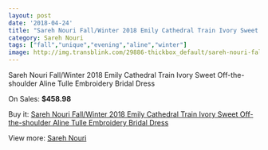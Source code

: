 ```yaml
---
layout: post
date: '2018-04-24'
title: "Sareh Nouri Fall/Winter 2018 Emily Cathedral Train Ivory Sweet Off-the-shoulder Aline Tulle Embroidery Bridal Dress"
category: Sareh Nouri
tags: ["fall","unique","evening","aline","winter"]
image: http://img.transblink.com/29886-thickbox_default/sareh-nouri-fall-winter-2018-emily-cathedral-train-ivory-sweet-off-the-shoulder-aline-tulle-embroidery-bridal-dress.jpg
---
```

Sareh Nouri Fall/Winter 2018 Emily Cathedral Train Ivory Sweet Off-the-shoulder Aline Tulle Embroidery Bridal Dress

On Sales: **$458.98**
<a href="https://www.transblink.com/en/sareh-nouri/10084-sareh-nouri-fall-winter-2018-emily-cathedral-train-ivory-sweet-off-the-shoulder-aline-tulle-embroidery-bridal-dress.html"><amp-img layout="responsive" width="600" height="600" src="//img.transblink.com/29886-thickbox_default/sareh-nouri-fall-winter-2018-emily-cathedral-train-ivory-sweet-off-the-shoulder-aline-tulle-embroidery-bridal-dress.jpg" alt="Sareh Nouri Fall/Winter 2018 Emily Cathedral Train Ivory Sweet Off-the-shoulder Aline Tulle Embroidery Bridal Dress 0" /></a>
<a href="https://www.transblink.com/en/sareh-nouri/10084-sareh-nouri-fall-winter-2018-emily-cathedral-train-ivory-sweet-off-the-shoulder-aline-tulle-embroidery-bridal-dress.html"><amp-img layout="responsive" width="600" height="600" src="//img.transblink.com/29890-thickbox_default/sareh-nouri-fall-winter-2018-emily-cathedral-train-ivory-sweet-off-the-shoulder-aline-tulle-embroidery-bridal-dress.jpg" alt="Sareh Nouri Fall/Winter 2018 Emily Cathedral Train Ivory Sweet Off-the-shoulder Aline Tulle Embroidery Bridal Dress 1" /></a>
<a href="https://www.transblink.com/en/sareh-nouri/10084-sareh-nouri-fall-winter-2018-emily-cathedral-train-ivory-sweet-off-the-shoulder-aline-tulle-embroidery-bridal-dress.html"><amp-img layout="responsive" width="600" height="600" src="//img.transblink.com/29889-thickbox_default/sareh-nouri-fall-winter-2018-emily-cathedral-train-ivory-sweet-off-the-shoulder-aline-tulle-embroidery-bridal-dress.jpg" alt="Sareh Nouri Fall/Winter 2018 Emily Cathedral Train Ivory Sweet Off-the-shoulder Aline Tulle Embroidery Bridal Dress 2" /></a>
<a href="https://www.transblink.com/en/sareh-nouri/10084-sareh-nouri-fall-winter-2018-emily-cathedral-train-ivory-sweet-off-the-shoulder-aline-tulle-embroidery-bridal-dress.html"><amp-img layout="responsive" width="600" height="600" src="//img.transblink.com/29888-thickbox_default/sareh-nouri-fall-winter-2018-emily-cathedral-train-ivory-sweet-off-the-shoulder-aline-tulle-embroidery-bridal-dress.jpg" alt="Sareh Nouri Fall/Winter 2018 Emily Cathedral Train Ivory Sweet Off-the-shoulder Aline Tulle Embroidery Bridal Dress 3" /></a>
<a href="https://www.transblink.com/en/sareh-nouri/10084-sareh-nouri-fall-winter-2018-emily-cathedral-train-ivory-sweet-off-the-shoulder-aline-tulle-embroidery-bridal-dress.html"><amp-img layout="responsive" width="600" height="600" src="//img.transblink.com/29887-thickbox_default/sareh-nouri-fall-winter-2018-emily-cathedral-train-ivory-sweet-off-the-shoulder-aline-tulle-embroidery-bridal-dress.jpg" alt="Sareh Nouri Fall/Winter 2018 Emily Cathedral Train Ivory Sweet Off-the-shoulder Aline Tulle Embroidery Bridal Dress 4" /></a>

Buy it: [Sareh Nouri Fall/Winter 2018 Emily Cathedral Train Ivory Sweet Off-the-shoulder Aline Tulle Embroidery Bridal Dress](https://www.transblink.com/en/sareh-nouri/10084-sareh-nouri-fall-winter-2018-emily-cathedral-train-ivory-sweet-off-the-shoulder-aline-tulle-embroidery-bridal-dress.html "Sareh Nouri Fall/Winter 2018 Emily Cathedral Train Ivory Sweet Off-the-shoulder Aline Tulle Embroidery Bridal Dress")

View more: [Sareh Nouri](https://www.transblink.com/en/91-sareh-nouri "Sareh Nouri")